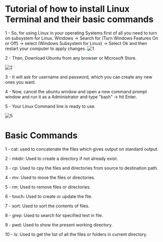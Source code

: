 # Tutorial of how to install Linux Terminal and their basic commands

1 - So, for using Linux in your operating Systems first of all you need to turn on subsystem for Linux.
    Windows -> Search for (Turn Windows Features On or Off) -> select (Windows Subsystem for Linux) -> Select Ok and then restart your computer to apply changes.
        ![1](https://user-images.githubusercontent.com/47186806/110260903-fa43a280-7fa5-11eb-85b5-1e6359363e11.PNG)

    
2 - Then, Download Ubuntu from any browser or Microsoft Store.

![2](https://user-images.githubusercontent.com/47186806/110260921-09c2eb80-7fa6-11eb-9633-8e7296859624.PNG)


3 - It will ask for username and password, which you can create any new ones you want.

4 - Now, cancel the ubuntu window and open a new command prompt window and run it as a Administrator
    and type "bash" -> hit Enter. 

5 - Your Linux Command line is ready to use.

![5](https://user-images.githubusercontent.com/47186806/110260926-0d567280-7fa6-11eb-804a-544a8847686c.PNG)


# Basic Commands
1 - cat:
    used to concatenate the files which gives output on standard output.
   
2 - mkdir:
    Used to create a directory if not already exist.
    
3 - cp:
    Used to cpy the files and directories from source to destination path.
    
4 - mv:
    Used to move the files or directories.
    
5 - rm:
    Used to remove files or directories.
    
6 - touch:
    Used to create or update the file.
    
7 - sort:
    Used to sort the contents of files.
    
8 - grep:
    Used to search for specified text in file.
    
9 - pwd:
    Used to show the present working directory.
    
10 - ls:
    Used to get the list of all the files or folders in current directory.
 
    
    
